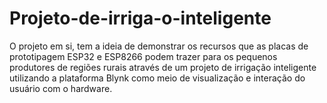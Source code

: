 # Projeto-de-irriga-o-inteligente
O projeto em si, tem a ideia de demonstrar os recursos que as placas de prototipagem ESP32 e ESP8266 podem trazer para os pequenos produtores de regiões rurais através de um projeto de irrigação inteligente utilizando a plataforma Blynk como meio de visualização e interação do usuário com o hardware.
